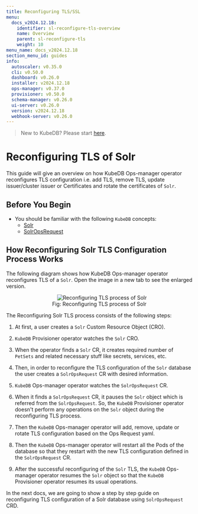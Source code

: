 ```yaml
---
title: Reconfiguring TLS/SSL
menu:
  docs_v2024.12.18:
    identifier: sl-reconfigure-tls-overview
    name: Overview
    parent: sl-reconfigure-tls
    weight: 10
menu_name: docs_v2024.12.18
section_menu_id: guides
info:
  autoscaler: v0.35.0
  cli: v0.50.0
  dashboard: v0.26.0
  installer: v2024.12.18
  ops-manager: v0.37.0
  provisioner: v0.50.0
  schema-manager: v0.26.0
  ui-server: v0.26.0
  version: v2024.12.18
  webhook-server: v0.26.0
---
```


> New to KubeDB? Please start [here](/docs/v2024.12.18/README).

# Reconfiguring TLS of Solr

This guide will give an overview on how KubeDB Ops-manager operator reconfigures TLS configuration i.e. add TLS, remove TLS, update issuer/cluster issuer or Certificates and rotate the certificates of `Solr`.

## Before You Begin

- You should be familiar with the following `KubeDB` concepts:
    - [Solr](/docs/v2024.12.18/guides/solr/concepts/solr)
    - [SolrOpsRequest](/docs/v2024.12.18/guides/solr/concepts/solropsrequests)

## How Reconfiguring Solr TLS Configuration Process Works

The following diagram shows how KubeDB Ops-manager operator reconfigures TLS of a `Solr`. Open the image in a new tab to see the enlarged version.

<figure align="center">
  <img alt="Reconfiguring TLS process of Solr" src="/docs/v2024.12.18/images/day-2-operation/solr/reconfigure-tls.svg">
<figcaption align="center">Fig: Reconfiguring TLS process of Solr</figcaption>
</figure>

The Reconfiguring Solr TLS process consists of the following steps:

1. At first, a user creates a `Solr` Custom Resource Object (CRO).

2. `KubeDB` Provisioner  operator watches the `Solr` CRO.

3. When the operator finds a `Solr` CR, it creates required number of `PetSets` and related necessary stuff like secrets, services, etc.

4. Then, in order to reconfigure the TLS configuration of the `Solr` database the user creates a `SolrOpsRequest` CR with desired information.

5. `KubeDB` Ops-manager operator watches the `SolrOpsRequest` CR.

6. When it finds a `SolrOpsRequest` CR, it pauses the `Solr` object which is referred from the `SolrOpsRequest`. So, the `KubeDB` Provisioner  operator doesn't perform any operations on the `Solr` object during the reconfiguring TLS process.

7. Then the `KubeDB` Ops-manager operator will add, remove, update or rotate TLS configuration based on the Ops Request yaml.

8. Then the `KubeDB` Ops-manager operator will restart all the Pods of the database so that they restart with the new TLS configuration defined in the `SolrOpsRequest` CR.

9. After the successful reconfiguring of the `Solr` TLS, the `KubeDB` Ops-manager operator resumes the `Solr` object so that the `KubeDB` Provisioner  operator resumes its usual operations.

In the next docs, we are going to show a step by step guide on reconfiguring TLS configuration of a Solr database using `SolrOpsRequest` CRD.